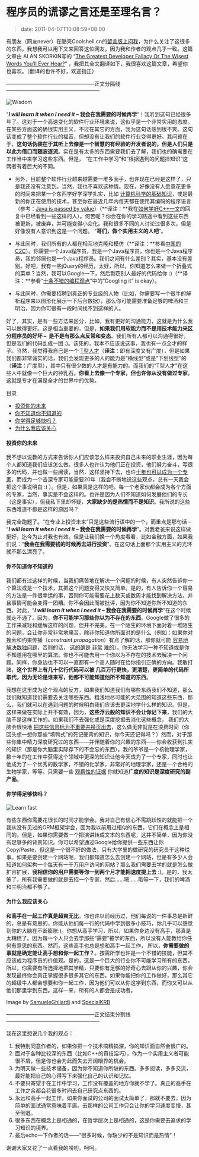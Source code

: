 # 程序员的谎谬之言还是至理名言？
>date: 2011-04-07T10:08:59+08:00


有朋友（网友never）在酷壳Coolshell.cn的[留言版上问我](https://coolshell.cn/guestbook#comment-40758)，为什么关注了这很多的东西，我想我可以用下文来回答这位网友，因为我和作者的观点几乎一致。这篇文章由 ALAN SKORKIN写的 “[The Greatest Developer Fallacy Or The Wisest Words You’ll Ever Hear?](http://www.skorks.com/2011/02/the-greatest-developer-fallacy-or-the-wisest-words-youll-ever-hear/)” ，我把其全文翻译如下，我很喜欢这篇文章，希望你也喜欢。（翻译的也许不好，欢迎指正）


—————————————————正文分隔线——————————————————


![Wisdom](http://www.skorks.com/wp-content/uploads/2011/02/wisdom-225x300.jpg "Wisdom")


“***I will learn it when I need it –* 我会在我需要的时候再学**“！我听到这句已经很多年了。这对于一个高速变化的软件行业环境来说，这似乎是一个非常实用的态度。 在某些方面这的确很实用主义，不过在其它的方面，我为这句话感到很不爽。这句话变成了整个软件行业的福音，但却没有让我们的软件行业变得更好。其问题在于，**这句话伪装在于其听上去像是一个智慧的有经验的开发者说的，但是人们只是以此为借口而随波逐流**。实在是有太多的东西需要我们去了解，我们也的确需要在工作当中来学习这些东西。但是， “在工作中学习”和“根据遇到的问题捡知识”这两者有着巨大的不同。


* 另外，目前整个软件行业越来越需要一堆多面手，也许现在已经是这样了，只是我还没有注意到。当然，我也不喜欢这种情。现在，好像没有人愿意花更多的时间来把某一个东西学好学深学扎实，比如 [计算机科学的基础知识](http://www.skorks.com/2010/04/on-the-value-of-fundamentals-in-software-development/)，或是最新的你正在使用的技术，甚至你在最近几年内每天都在使用其编码的程序语言（参考：[Java is passed by value](http://blog.tmorris.net/java-is-pass-by-value/)）（**译注：**我在[如何学好C++一文](/2011/%E5%A6%82%E4%BD%95%E5%AD%A6%E5%A5%BDC%2B%2B%E8%AF%AD%E8%A8%80.md "如何学好C++语言")的回复中已经看到一些这样的人）。何苦呢？你会在你的学习路途中看到这些东西被更新，被废弃，并可能变得小众化。我和很多不同的人讨论过很多次，但是好像没有人意识到这是一个问题。 “**哥们，做个实用主义的人吧**”。


* 与此同时，我们所有的人都在相互地克隆和模仿（**译注：**参看[中国的C2C](/2011/%E4%B8%AD%E5%9B%BD%E7%9A%84C2C%E6%A8%A1%E5%BC%8F.md "中国的C2C模式")）。你需要一个Java程序员，我是一个Java程序员，你也是一个Java程序员，我的邻居也是一个Java程序员。我们之间有什么差别？其实，基本没有差别。好吧，我有一些jQuery的经历，太好，所以，你知道怎么来做一个折叠式的菜单？当然，我可以Google一下，然后剽窃别人最好的代码给你 :)（**译注：**参看“[十条不错的编程观点](/2010/%E5%8D%81%E6%9D%A1%E4%B8%8D%E9%94%99%E7%9A%84%E7%BC%96%E7%A8%8B%E8%A7%82%E7%82%B9.md "十条不错的编程观点")”中的”Googling it” is okay）。



* 与此同时，你需要招聘到真正的专业级的人物（比如，你需要写一个很牛的解析程序来以图形化展示一下后台数据），那么你可能需要准备足够的啤酒和三明治，因为你可很有一段时间找不到这样的人。


好了，其实，是有一些方法来区分，比如，我有更好的沟通能力，这就是为什么我可以做得更好。这是相当重要的，但是，**如果我们用软能力而不是用技术能力来区分程序员的好坏 –  是不是有那么点反常和变态**。我们所有人都可以沟通得很好，但是我们的代码乱成一团 :)。该死的，我本不应该说这事，我也有一点全才的样子。当然，我觉得我自己是一个 [T型人才](http://darrennegraeff.com/the-importance-of-t-shaped-individuals/)（**译注**：即有深度又有广度），但是如果我们都非常诚实的话，我们会发现更多的人的能力是“横线型”或是“下划线型”的（**译注**：广度型），其中只有很少数的人才是有能力的。而我们的“T型人才”在这些人中就像一个巨大的钟乳石。**你看上去像一个专家，但也许你从没有做过专家**，这就是专才在满是全才的世界中的优势。




目录



* [投资你的未来](#%E6%8A%95%E8%B5%84%E4%BD%A0%E7%9A%84%E6%9C%AA%E6%9D%A5 "投资你的未来")
* [你不知道你不知道的](#%E4%BD%A0%E4%B8%8D%E7%9F%A5%E9%81%93%E4%BD%A0%E4%B8%8D%E7%9F%A5%E9%81%93%E7%9A%84 "你不知道你不知道的")
* [你学得足够快吗？](#%E4%BD%A0%E5%AD%A6%E5%BE%97%E8%B6%B3%E5%A4%9F%E5%BF%AB%E5%90%97%EF%BC%9F "你学得足够快吗？")
* [为什么我应该关心](#%E4%B8%BA%E4%BB%80%E4%B9%88%E6%88%91%E5%BA%94%E8%AF%A5%E5%85%B3%E5%BF%83 "为什么我应该关心")

#### 投资你的未来


我不想以说教的方式来告诉你人们应该怎么样来投资自己未来的职业生涯，因为每个人都知道我们应该怎么做。很多人也许认为他们正在投资，他们努力奋斗，写很多的代码，并也做一些阅读，当然，这样坚持下去，也许[十年也可以成为一个专家](http://norvig.com/21-days.html)，而成为一个咨深专家可能需要20年（我会不断地说这些观点，总有一天我会把这个事说明白 :) ）。但是，如果真是这样的吧，每一个老家伙都会成为各个方面的专家，当然，事实是不会这样的。也许是因为人们不知道如何发展他们的专长（这是事实），但我私下里却怀疑，**大家缺少的是热情而不是知识**。我所说的这些东西难道不都是这样的原因吗？


我完全跑题了。“在专业上投资未来”只是这些流行语中的一个，而重点是那句话 – “***I will learn it when I need it –* 我会在我需要的时候再学**”。对我老爸来说这样做挺好，迄今为止对我也有效。但是让我们换一个角度看看，比如金融方面，如果我们说：“**我会在我需要钱的时候再去进行投资**”。在这句话上面那个实用主义的光环就不那么漂亮了。


#### 你不知道你不知道的


我们都有过这样的时候，当我们痛苦地在解决一个问题的时候，有人突然告诉你一个算法或是一个技术，其把这个问题变得又快又简单。是的，有人告诉你一个容易的方法是一件很幸运的事，否则你可能需要花上数天或数周才能找到解决方法，并且事情可能会变得一团糟。你不会因此而被批评，因为你不知道你所不知道的东西。对此，“***I will learn it when I need it –* 我会在我需要的时候再学**”在这个时候就走不通了。因为，**你不可能学习那些你以为不存在的东西**。Google做了很多的工作来减轻和缓解这样的问题，但并不完美。在一个陌生的环境下面对着一堆陌生的问题，会让你非常非常地痛苦，除非你知道你所面对的是什么（例如：如果你对搜索和约束传播（*constraint propagation*）有点了解的话，那你就可能 [容易地解决数独问题](http://norvig.com/sudoku.html)，否则的话， [这的确是](http://xprogramming.com/xpmag/OkSudoku) [非常](http://xprogramming.com/xpmag/SudokuMusings) [难的](http://xprogramming.com/xpmag/Sudoku4)）。你无法学习一种不知道或是你不知道用在哪里的算法。你也不可能去用一个你以为不存在的技术去解决一个问题。同样，你身边也不可以一直都有一个高人随时在给你指引正确的方向。我敢打赌，**这个世界上有几十亿行代码可以被 几百万行更快，更清楚，更简单的代码所取代，因为无论是谁来写，他都不可能知道他所不知道的东西**。


我想在这里成为这个观点的反方，如果我们知道我们有哪些东西我们不知道，那么我们就知道我们需要去关注哪些东西。粗浅地尽可能的大范围的知道这些东西，那么，我们就可以在遇到问题的时候明白我们应该去更深地学什么样的知识。但是，这样来做在实际上并不有效，因为，**这些浮云般的知识不会让你记下来**，我们的大脑不是这样工作的。如果我们不去强化或是深度挖掘去消化这些概念， 我们的大脑会很快地 [把这些信息标为不重要并换页出去](http://www.skorks.com/2009/09/become-a-better-developer-by-indexing-your-brain/)，这么做无非就是在浪费时间（你回头想一想你那些“填鸭式”的死记硬背的知识，你今天还记得吗？）然而，对于那些你集中精力深度研究过的东西——并伴随着你的兴趣的东西——你会收获到扎实的知识（那是你大脑里实际存下的不会忘的东西）。我的爷爷是一个核物理学家，数十年的在工作中获得这个领域中更深的知识让他今天成为了一个专家，同时也让他成为了一个优秀的数学家，不错的化学家，非常好的地理学家，还是一个合格的生物学家，等等。只需要一些 [观察性的证据](https://en.wikipedia.org/wiki/Empirical) 你就知道**广度的知识是深度研究的副产品**。


#### 你学得足够快吗？


![Learn fast](http://www.skorks.com/wp-content/uploads/2011/02/learn-fast-300x199.jpg "Learn fast")


有些东西你需要花很长的时间才能学会。我对自己有信心不需跳跃性的就能把一个我从没有见过的ORM框架学会，因为我以前用过相似的东西，它们在概念上是相同的。但是，如果你需要做一个把演讲转成文本的东西呢，这并不简单，因为你没有足够多的背景知识。你可以希望通过Google给你提供一些东西让你Copy/Paste，但这是一个很不好的做法，只有大学里的做研究的研究员干这种烂事。如果是要创建一个网站呢，我们都知道怎么去创建一个网站，但是有多少人会知道如何架构一个每天有一千万用户访问的网站？那么我们需要去学的就是怎么做扩容扩展，**我相信你的用户需要等你一到两个月才能把速度提上去** :)。是的，我太笨了，所有我需要做的就是去招一个专家，然后……嗯……哦等一下，我们的啤酒和三明治都不够了。


#### 为什么我应该关心


**和高手在一起工作真是超爽无比**。你也许以前经历过，他们每说的一件事总是新鲜的，总是有意思的，你能从他们每一行的代码中学到很多小技巧，你几乎可以感觉到你的大脑在不断膨胀:)。你想从高手学习，所以，如果你身边没有高手，那真是太糟糕了。因为每一个人只会去学那些“需要”被学的东西，所以没有人能教给你任何有意思的东西。然而，这些高手也总是想和高手一起工作， 所以，**你需要做的事就是确定能让高手想和你一起工作？**。按需所学也许是一个不错的技能，但其不应该成为程序员的价值观。是的，这是一个巨大的行业你不可能学习所有的东西，所以，你需要有所选择地把其学精，只要你有足够的好奇心去跟从你的兴趣，你会发现最终你会真正掌握很多很多其它的东西。如果你能把你的工作做好，那么其它的超级牛人都会想要和你一起工作，因为他们可以从你这学到东西，而你又可以从他们那里学到东西。这样一来，所有的人都会是成功者。


Image by [SamueleGhilardi](http://www.flickr.com/photos/samueleghilardi/2971657900/) and [SpecialKRB](http://www.flickr.com/photos/specialkrb/3250756763/)


—————————————————正文结束分割线——————————————————


我在这里想说几个我的观点：


1. 我特别同意作者的，如果你把一个技术搞精搞深，你的知识面自然会很广的。
2. 面对于各种比较深的东西（比如C++的奇技淫巧），作为一个实用主义者可能很不屑，但是你也会为此而失去开阔眼界的机会。
3. 为明天做一些技术储备，因为你不知道你所缺的东西。多多阅读，多多交流，最好能把自己的心得写下来强化自己的认识和记忆。
4. 不要只寄望于在工作中学习，工作没有覆盖的地方你就不学了。真正的高手在工作之余都会花很多时间去自己研究点东西的。
5. 永远和高手一起工作。如果你面试的公司的面试太简单了，那就不要去，因为简单的面试通常意味着平庸。去那样的公司工作只会让你的学习速度变慢，甚至倒退。
6. 很多东西在概念上是相通的，在哲学层次上是相通的，这是你需要去追求的学习知识的境界。
7. 最后echo一下作者的话——“很多时候，你缺少的不是知识而是热情”！


谢谢大家又花了一点看我的唠叨。呵呵。


